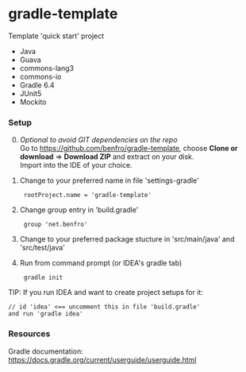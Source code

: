 # gradle-template
Template 'quick start' project
- Java
- Guava
- commons-lang3
- commons-io
- Gradle 6.4
- JUnit5
- Mockito  

### Setup

0. *Optional to avoid GIT dependencies on the repo* <br/>
Go to https://github.com/benfro/gradle-template, 
choose __Clone or download__ => __Download ZIP__ and extract on your disk. <br/>
Import into the IDE of your choice.

1. Change to your preferred name in file 'settings-gradle'

        rootProject.name = 'gradle-template'
    
2. Change group entry in 'build.gradle'

        group 'net.benfro'
    
3. Change to your preferred package stucture 
    in 'src/main/java' and 'src/test/java'
    
4. Run from command prompt (or IDEA's gradle tab)
    
        gradle init
    
    
TIP:
    If you run IDEA and want to create project setups for it:
    
    // id 'idea' <== uncomment this in file 'build.gradle'
    and run 'gradle idea'

### Resources

Gradle documentation: https://docs.gradle.org/current/userguide/userguide.html
